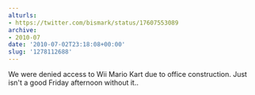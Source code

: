 ```yaml
---
alturls:
- https://twitter.com/bismark/status/17607553089
archive:
- 2010-07
date: '2010-07-02T23:18:08+00:00'
slug: '1278112688'
---
```


We were denied access to Wii Mario Kart due to office construction.  Just isn't a good Friday afternoon without it..

